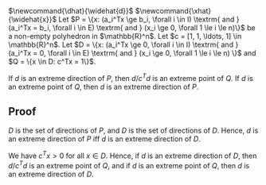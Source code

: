 <span class="invisible">
$\newcommand{\dhat}{\widehat{d}}$
$\newcommand{\xhat}{\widehat{x}}$
</span>
Let $P = \{x: (a_i^Tx \ge b_i, \forall i \in I) \textrm{ and } (a_i^Tx = b_i, \forall i \in E) \textrm{ and } (x_i \ge 0, \forall 1 \le i \le n)\}$
be a non-empty polyhedron in $\mathbb{R}^n$.
Let $c = [1, 1, \ldots, 1] \in \mathbb{R}^n$.
Let $D = \{x: (a_i^Tx \ge 0, \forall i \in I) \textrm{ and } (a_i^Tx = 0, \forall i \in E) \textrm{ and } (x_i \ge 0, \forall 1 \le i \le n) \}$
and $Q = \{x \in D: c^Tx = 1\}$.

If $d$ is an extreme direction of $P$, then $d/c^Td$ is an extreme point of $Q$.
If $d$ is an extreme point of $Q$, then $d$ is an extreme direction of $P$.

## Proof

$D$ is the set of directions of $P$, and $D$ is the set of directions of $D$.
Hence, $d$ is an extreme direction of $P$ iff $d$ is an extreme direction of $D$.

We have $c^Tx > 0$ for all $x \in D$.
Hence, if $d$ is an extreme direction of $D$, then $d/c^Td$ is an extreme point of $Q$,
and if $d$ is an extreme point of $Q$, then $d$ is an extreme direction of $D$.
